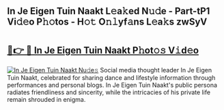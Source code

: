 ## In Je Eigen Tuin Naakt L𝚎a𝚔ed N𝚞𝚍e - Part-tP1 Vi𝚍𝚎o P𝚑𝚘tos - H𝚘𝚝 O𝚗𝚕yf𝚊ns L𝚎a𝚔s zwSyV

# <h2><a href="http://kf3ccw.oniu.top/?m=In+Je+Eigen+Tuin+Naakt">🔗👉 🔴 In Je Eigen Tuin Naakt P𝚑ot𝚘𝚜 V𝚒d𝚎o</a></h2>

[![In Je Eigen Tuin Naakt Nu𝚍e𝚜](https://i.imgur.com/0qMVB7G.gif)](http://kf3ccw.oniu.top/?m=In+Je+Eigen+Tuin+Naakt)
Social media thought leader In Je Eigen Tuin Naakt, celebrated for sharing dance and lifestyle information through performances and personal blogs. In Je Eigen Tuin Naakt's public persona radiates friendliness and sincerity, while the intricacies of his private life remain shrouded in enigma.  
